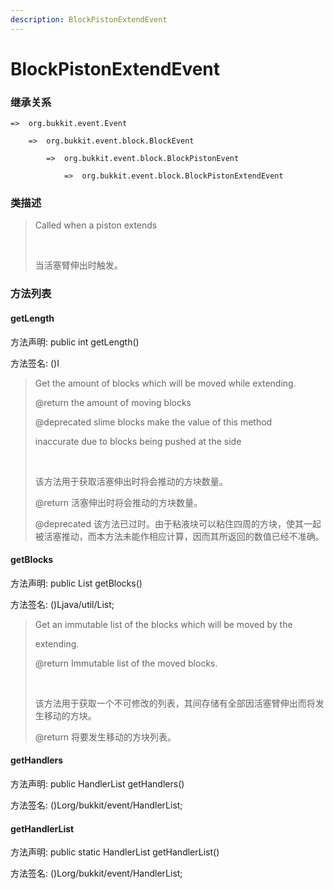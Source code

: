 ```yaml
---
description: BlockPistonExtendEvent
---
```


# BlockPistonExtendEvent

### 继承关系

    =>  org.bukkit.event.Event

        =>  org.bukkit.event.block.BlockEvent

            =>  org.bukkit.event.block.BlockPistonEvent

                =>  org.bukkit.event.block.BlockPistonExtendEvent

### 类描述

> Called when a piston extends
> 
> <br>
> 
> 当活塞臂伸出时触发。

### 方法列表

#### getLength

方法声明: public int getLength()

方法签名: ()I

> Get the amount of blocks which will be moved while extending.
> 
> @return the amount of moving blocks
> 
> @deprecated slime blocks make the value of this method
> 
> inaccurate due to blocks being pushed at the side
> 
> <br>
> 
> 该方法用于获取活塞伸出时将会推动的方块数量。
> 
> @return 活塞伸出时将会推动的方块数量。
> 
> @deprecated 该方法已过时。由于粘液块可以粘住四周的方块，使其一起被活塞推动，而本方法未能作相应计算，因而其所返回的数值已经不准确。

#### getBlocks

方法声明: public List<Block> getBlocks()

方法签名: ()Ljava/util/List;

> Get an immutable list of the blocks which will be moved by the
> 
> extending.
> 
> @return Immutable list of the moved blocks.
> 
> <br>
> 
> 该方法用于获取一个不可修改的列表，其间存储有全部因活塞臂伸出而将发生移动的方块。
> 
> @return 将要发生移动的方块列表。

#### getHandlers

方法声明: public HandlerList getHandlers()

方法签名: ()Lorg/bukkit/event/HandlerList;

#### getHandlerList

方法声明: public static HandlerList getHandlerList()

方法签名: ()Lorg/bukkit/event/HandlerList;